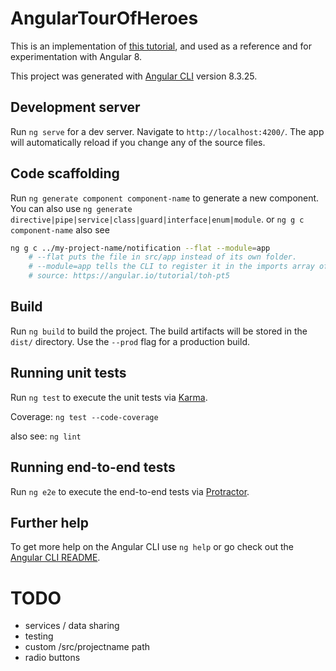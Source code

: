 # AngularTourOfHeroes

This is an implementation of [this tutorial](https://angular.io/tutorial/), and used as a reference and for experimentation with Angular 8.

This project was generated with [Angular CLI](https://github.com/angular/angular-cli) version 8.3.25.

## Development server

Run `ng serve` for a dev server. Navigate to `http://localhost:4200/`. The app will automatically reload if you change any of the source files.

## Code scaffolding

Run `ng generate component component-name` to generate a new component. You can also use `ng generate directive|pipe|service|class|guard|interface|enum|module`.
or `ng g c component-name`
also see

```bash
ng g c ../my-project-name/notification --flat --module=app
    # --flat puts the file in src/app instead of its own folder.
    # --module=app tells the CLI to register it in the imports array of the AppModule.
    # source: https://angular.io/tutorial/toh-pt5
```

## Build

Run `ng build` to build the project. The build artifacts will be stored in the `dist/` directory. Use the `--prod` flag for a production build.

## Running unit tests

Run `ng test` to execute the unit tests via [Karma](https://karma-runner.github.io).

Coverage: `ng test --code-coverage`

also see: `ng lint`

## Running end-to-end tests

Run `ng e2e` to execute the end-to-end tests via [Protractor](http://www.protractortest.org/).

## Further help

To get more help on the Angular CLI use `ng help` or go check out the [Angular CLI README](https://github.com/angular/angular-cli/blob/master/README.md).


# TODO

* services / data sharing
* testing
* custom /src/projectname path
* radio buttons
